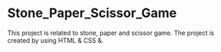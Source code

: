 # Stone_Paper_Scissor_Game
This project is related to stone, paper and scissor game.
The project is created by using HTML & CSS &.
